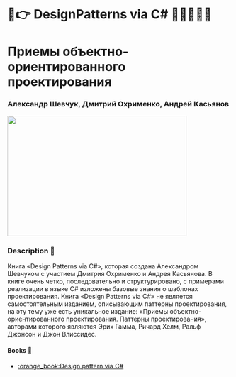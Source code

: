 # :closed_book::point_right: DesignPatterns via C# :muscle::muscle::muscle::wink::wink:
<h1>Приемы объектно-ориентированного проектирования</h1>
<h3>Александр Шевчук, Дмитрий Охрименко, Андрей Касьянов</h3>
<p align="Left"><img src="https://i.ytimg.com/vi/Oyz76pTexGs/maxresdefault.jpg" width="404" height="271"></p>


### Description :pushpin:
Книга «Design Patterns via C#», которая создана Александром Шевчуком с участием Дмитрия Охрименко и Андрея Касьянова. В книге очень четко, последовательно и структурировано, с примерами реализации в языке C# изложены базовые знания о шаблонах проектирования.
Книга «Design Patterns via C#» не является самостоятельным изданием, описывающим паттерны проектирования, на эту тему уже есть уникальное издание: «Приемы объектно-ориентированного проектирования. Паттерны проектирования», авторами которого являются Эрих Гамма, Ричард Хелм, Ральф Джонсон и Джон Влиссидес.



#### Books :file_folder:
<ul>
<li><a href="https://drive.google.com/open?id=0By1MH5wlD0LhLTByR3NUclhKbjQ">:orange_book:Design pattern via C#</a>
</ul>





